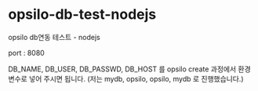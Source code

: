 # opsilo-db-test-nodejs
opsilo db연동 테스트 - nodejs

port : 8080

DB_NAME, DB_USER, DB_PASSWD, DB_HOST 를 opsilo create 과정에서 환경 변수로 넣어 주시면 됩니다. (저는 mydb, opsilo, opsilo, mydb 로 진행했습니다.)



